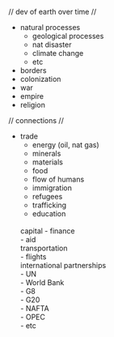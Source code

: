// dev of earth over time //<br>
<ul><li>
natural processes
<ul><li>geological processes</li>
<li>nat disaster</li>
<li>climate change</li>
<li>etc</li></ul> 
<li>borders</li>
<li>colonization</li>
<li>war</li>
<li>empire</li>
<li>religion</li> 
</ul></li>  
// connections // <br>
<ul><li>
trade  
<ul><li>energy (oil, nat gas)</li>
<li>minerals</li>
<li>materials</li>
<li>food</li></ul>
<ul><li>flow of humans</li>
<li>immigration</li>
<li>refugees</li>
<li>trafficking</li>
<li>education</li><br></ul></li>
capital
- finance<br>
- aid<br>
transportation<br>
- flights<br>
international partnerships<br>
- UN<br>
- World Bank<br>
- G8<br>
- G20<br>
- NAFTA<br>
- OPEC<br>
- etc

</ul></li>
